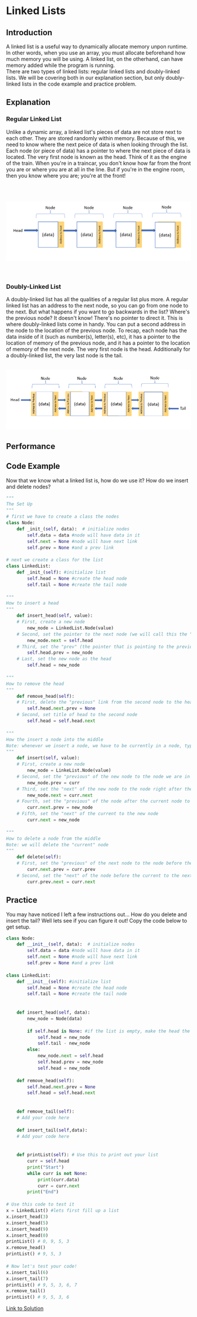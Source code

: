 # Linked Lists
## Introduction
A linked list is a useful way to dynamically allocate memory unpon runtime. In other words, when you use an array, you must allocate beforehand how much memory you will be using. A linked list, on the otherhand, can have memory added while the program is running. 
<br>
There are two types of linked lists: regular linked lists and doubly-linked lists. We will be covering both in our explanation section, but only doubly-linked lists in the code example and practice problem. 

## Explanation
### Regular Linked List
Unlike a dynamic array, a linked list's pieces of data are not store next to each other. They are stored randomly within memory. Because of this, we need to know where the next peice of data is when looking through the list. Each node (or piece of data) has a pointer to where the next piece of data is located. The very first node is known as the head. Think of it as the engine of the train. When you're in a traincar, you don't know how far from the front you are or where you are at all in the line. But if you're in the engine room, then you know where you are; you're at the front! 

<br>
<br>

![](linked1.png)
<br>
<br>
<br>

### Doubly-Linked List
A doubly-linked list has all the qualities of a regular list plus more. A regular linked list has an address to the next node, so you can go from one node to the next. But what happens if you want to go backwards in the list? Where's the previous node? It doesn't know! There's no pointer to direct it. This is where doubly-linked lists come in handy. You can put a second address in the node to the location of the previous node. To recap, each node has the data inside of it (such as number(s), letter(s), etc), it has a pointer to the location of memory of the previous node, and it has a pointer to the location of memory of the next node. The very first node is the head. Additionally for a doubly-linked list, the very last node is the tail. 
<br>
<br>

![](linked2.png)
## Performance

## Code Example
Now that we know what a linked list is, how do we use it? How do we insert and delete nodes? 


```python
"""
The Set Up
"""
# first we have to create a class the nodes
class Node: 
    def _init_(self, data):  # initialize nodes
        self.data = data #node will have data in it
        self.next = None #node will have next link
        self.prev = None #and a prev link

# next we create a class for the list
class LinkedList:
    def _init_(self): #initialize list
        self.head = None #create the head node
        self.tail = None #create the tail node

"""
How to insert a head
"""
    def insert_head(self, value):
    # First, create a new node
        new_node = LinkedList.Node(value)
    # Second, set the pointer to the next node (we will call this the "next") to the what the head currently is
        new_node.next = self.head
    # Third, set the "prev" (the pointer that is pointing to the previous node) of the old head to the new head
        self.head.prev = new_node
    # Last, set the new node as the head
        self.head = new_node

"""
How to remove the head
"""
    def remove_head(self):
    # First, delete the "previous" link from the second node to the head
        self.head.next.prev = None
    # Second, set title of head to the second node
        self.head = self.head.next

"""
How the insert a node into the middle
Note: whenever we insert a node, we have to be currently in a node, typically the node before the spot where we want to put the new node. In other words, we will do everything from the perspective of the "current" node.
"""
    def insert(self, value):
    # First, create a new node
        new_node = LinkeList.Node(value)
    # Second, set the "previous" of the new node to the node we are in
        new_node.prev = curr
    # Third, set the "next" of the new node to the node right after the current node, or what will be after the new node
        new_node.next = curr.next
    # Fourth, set the "previous" of the node after the current node to the new node
        curr.next.prev = new_node
    # Fifth, set the "next" of the current to the new node
        curr.next = new_node

"""
How to delete a node from the middle
Note: we will delete the "current" node 
"""
    def delete(self):
    # First, set the "previous" of the next node to the node before the node being deleted
        curr.next.prev = curr.prev
    # Second, set the "next" of the node before the current to the next node after current
        curr.prev.next = curr.next
```

## Practice 
You may have noticed I left a few instructions out... How do you delete and insert the tail? Well lets see if you can figure it out! Copy the code below to get setup.

```python
class Node: 
    def __init__(self, data):  # initialize nodes
        self.data = data #node will have data in it
        self.next = None #node will have next link
        self.prev = None #and a prev link

class LinkedList:
    def __init__(self): #initialize list
        self.head = None #create the head node
        self.tail = None #create the tail node


    def insert_head(self, data):
        new_node = Node(data)
        
        if self.head is None: #if the list is empty, make the head the tail as well
            self.head = new_node
            self.tail - new_node
        else:
            new_node.next = self.head
            self.head.prev = new_node
            self.head = new_node

    def remove_head(self):
        self.head.next.prev = None
        self.head = self.head.next
    
    
    def remove_tail(self):
    # Add your code here

    def insert_tail(self,data):
    # Add your code here


    def printList(self): # Use this to print out your list
        curr = self.head
        print("Start")
        while curr is not None: 
            print(curr.data)
            curr = curr.next
        print("End")

# Use this code to test it
x = LinkedList() #lets first fill up a list
x.insert_head(3)
x.insert_head(5)
x.insert_head(9)
x.insert_head(0)
printList() # 0, 9, 5, 3
x.remove_head()
printList() # 9, 5, 3

# Now let's test your code!
x.insert_tail(6)
x.insert_tail(7)
printList() # 9, 5, 3, 6, 7
x.remove_tail()
printList() # 9, 5, 3, 6
```

[Link to Solution](Linked-lists/linkedListSolution.py)